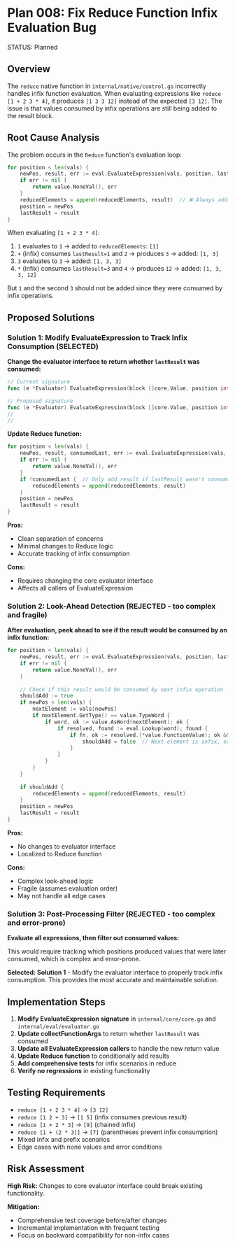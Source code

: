 # Plan 008: Fix Reduce Function Infix Evaluation Bug

STATUS: Planned

## Overview

The `reduce` native function in `internal/native/control.go` incorrectly handles infix function evaluation. When evaluating expressions like `reduce [1 + 2 3 * 4]`, it produces `[1 3 3 12]` instead of the expected `[3 12]`. The issue is that values consumed by infix operations are still being added to the result block.

## Root Cause Analysis

The problem occurs in the `Reduce` function's evaluation loop:

```go
for position < len(vals) {
    newPos, result, err := eval.EvaluateExpression(vals, position, lastResult)
    if err != nil {
        return value.NoneVal(), err
    }
    reducedElements = append(reducedElements, result)  // ❌ Always adds result
    position = newPos
    lastResult = result
}
```

When evaluating `[1 + 2 3 * 4]`:
1. `1` evaluates to `1` → added to `reducedElements`: `[1]`
2. `+` (infix) consumes `lastResult=1` and `2` → produces `3` → added: `[1, 3]`  
3. `3` evaluates to `3` → added: `[1, 3, 3]`
4. `*` (infix) consumes `lastResult=3` and `4` → produces `12` → added: `[1, 3, 3, 12]`

But `1` and the second `3` should not be added since they were consumed by infix operations.

## Proposed Solutions

### Solution 1: Modify EvaluateExpression to Track Infix Consumption (SELECTED)

**Change the evaluator interface to return whether `lastResult` was consumed:**

```go
// Current signature
func (e *Evaluator) EvaluateExpression(block []core.Value, position int, lastResult core.Value) (int, core.Value, error)

// Proposed signature  
func (e *Evaluator) EvaluateExpression(block []core.Value, position int, lastResult core.Value) (int, core.Value, bool, error)
//                                                                                               ^^^^^
//                                                                                               true if lastResult was consumed as infix operand
```

**Update Reduce function:**
```go
for position < len(vals) {
    newPos, result, consumedLast, err := eval.EvaluateExpression(vals, position, lastResult)
    if err != nil {
        return value.NoneVal(), err
    }
    if !consumedLast {  // Only add result if lastResult wasn't consumed
        reducedElements = append(reducedElements, result)
    }
    position = newPos
    lastResult = result
}
```

**Pros:**
- Clean separation of concerns
- Minimal changes to Reduce logic
- Accurate tracking of infix consumption

**Cons:**
- Requires changing the core evaluator interface
- Affects all callers of EvaluateExpression

### Solution 2: Look-Ahead Detection (REJECTED - too complex and fragile)

**After evaluation, peek ahead to see if the result would be consumed by an infix function:**

```go
for position < len(vals) {
    newPos, result, err := eval.EvaluateExpression(vals, position, lastResult)
    if err != nil {
        return value.NoneVal(), err
    }
    
    // Check if this result would be consumed by next infix operation
    shouldAdd := true
    if newPos < len(vals) {
        nextElement := vals[newPos]
        if nextElement.GetType() == value.TypeWord {
            if word, ok := value.AsWord(nextElement); ok {
                if resolved, found := eval.Lookup(word); found {
                    if fn, ok := resolved.(*value.FunctionValue); ok && fn.Infix {
                        shouldAdd = false  // Next element is infix, so this result will be consumed
                    }
                }
            }
        }
    }
    
    if shouldAdd {
        reducedElements = append(reducedElements, result)
    }
    position = newPos
    lastResult = result
}
```

**Pros:**
- No changes to evaluator interface
- Localized to Reduce function

**Cons:**
- Complex look-ahead logic
- Fragile (assumes evaluation order)
- May not handle all edge cases

### Solution 3: Post-Processing Filter (REJECTED - too complex and error-prone)

**Evaluate all expressions, then filter out consumed values:**

This would require tracking which positions produced values that were later consumed, which is complex and error-prone.

**Selected: Solution 1** - Modify the evaluator interface to properly track infix consumption. This provides the most accurate and maintainable solution.

## Implementation Steps

1. **Modify EvaluateExpression signature** in `internal/core/core.go` and `internal/eval/evaluator.go`
2. **Update collectFunctionArgs** to return whether `lastResult` was consumed
3. **Update all EvaluateExpression callers** to handle the new return value
4. **Update Reduce function** to conditionally add results
5. **Add comprehensive tests** for infix scenarios in reduce
6. **Verify no regressions** in existing functionality

## Testing Requirements

- `reduce [1 + 2 3 * 4]` → `[3 12]`
- `reduce [1 2 + 3]` → `[1 5]` (infix consumes previous result)
- `reduce [1 + 2 * 3]` → `[9]` (chained infix)
- `reduce [1 + (2 * 3)]` → `[7]` (parentheses prevent infix consumption)
- Mixed infix and prefix scenarios
- Edge cases with none values and error conditions

## Risk Assessment

**High Risk:** Changes to core evaluator interface could break existing functionality.

**Mitigation:**
- Comprehensive test coverage before/after changes
- Incremental implementation with frequent testing
- Focus on backward compatibility for non-infix cases
